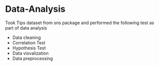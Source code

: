 # Data-Analysis

Took Tips dataset from sns package and performed the following test as part of data analysis
- Data cleaning
- Correlation Test
- Hypothesis Test
- Data visvalization
- Data preprocessing
